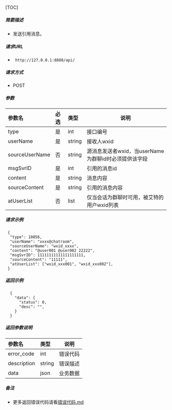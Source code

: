 

[TOC]
    
##### 简要描述

- 发送引用消息。

##### 请求URL
- ` http://127.0.0.1:8888/api/`
  
##### 请求方式
- POST 

##### 参数

| 参数名            | 必选 | 类型     | 说明                                |   
|:---------------|:---|:-------|-----------------------------------|   
| type           | 是  | int    | 接口编号                              |   
| userName       | 是  | string | 接收人wxid                           |   
| sourceUserName | 否  | string | 源消息发送者wxid，当userName为群聊id时必须提供该字段 |   
| msgSvrID       | 是  | int    | 引用的消息id                           |   
| content        | 是  | string | 消息内容                              |   
| sourceContent  | 是  | string | 引用的消息内容                           |   
| atUserList     | 否  | list   | 仅当会话为群聊时可用，被艾特的用户wxid列表           |   

##### 请求示例

```
 {
  "type": 10056,
  "userName": "xxxx@chatroom",
  "sourceUserName": "wxid_xxxx",
  "content": "@user001 @user002 22222",
  "msgSvrID": 11111111111111111111,
  "sourceContent": "11111",
  "atUserList": ["wxid_xxx001", "wxid_xxx002"],
 }
```

##### 返回示例 

``` 
  {
    "data": {
      "status": 0,
      "desc": "",
    }
  }
```

##### 返回参数说明 

| 参数名         | 类型     | 说明   |   
|:------------|:-------|------|   
| error_code  | int    | 错误代码 |   
| description | string | 错误描述 |   
| data        | json   | 业务数据 |   

##### 备注 

- 更多返回错误代码请看[错误代码.md](../错误代码.md)






